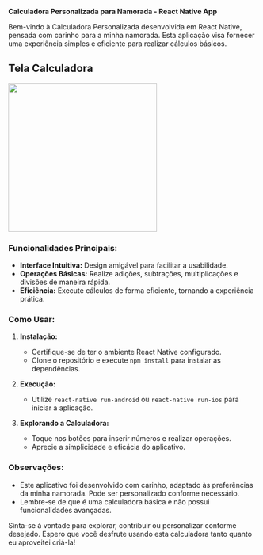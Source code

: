 **Calculadora Personalizada para Namorada - React Native App**

Bem-vindo à Calculadora Personalizada desenvolvida em React Native, pensada com carinho para a minha namorada. Esta aplicação visa fornecer uma experiência simples e eficiente para realizar cálculos básicos.

## Tela Calculadora
<img src="https://github.com/DevSntosx71/AffectionateDigits/blob/main/lib/TelaCalculadora.jpeg?raw=true" width="300">

### Funcionalidades Principais:

- **Interface Intuitiva:** Design amigável para facilitar a usabilidade.
- **Operações Básicas:** Realize adições, subtrações, multiplicações e divisões de maneira rápida.
- **Eficiência:** Execute cálculos de forma eficiente, tornando a experiência prática.

### Como Usar:

1. **Instalação:**
   - Certifique-se de ter o ambiente React Native configurado.
   - Clone o repositório e execute `npm install` para instalar as dependências.

2. **Execução:**
   - Utilize `react-native run-android` ou `react-native run-ios` para iniciar a aplicação.

3. **Explorando a Calculadora:**
   - Toque nos botões para inserir números e realizar operações.
   - Aprecie a simplicidade e eficácia do aplicativo.

### Observações:

- Este aplicativo foi desenvolvido com carinho, adaptado às preferências da minha namorada. Pode ser personalizado conforme necessário.
- Lembre-se de que é uma calculadora básica e não possui funcionalidades avançadas.

Sinta-se à vontade para explorar, contribuir ou personalizar conforme desejado. Espero que você desfrute usando esta calculadora tanto quanto eu aproveitei criá-la!
